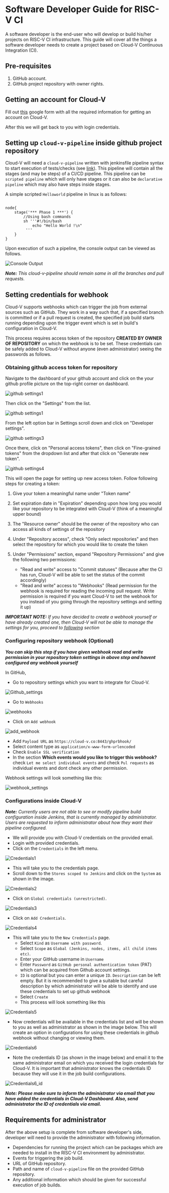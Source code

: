 # Software Developer Guide for RISC-V CI

A software developer is the end-user who will develop or build his/her projects on RISC-V CI infrastructure. This guide will cover all the things a software developer needs to create a project based on Cloud-V Continuous Integration (CI).  

## Pre-requisites

1. GitHub account.
2. GitHub project repository with owner rights.

## Getting an account for Cloud-V

Fill out [this](https://docs.google.com/forms/d/e/1FAIpQLSdr8qRF3blH0Jv0dfWhasu6t0IwC0h2II8q2U6keM3vhKoYlQ/viewform?usp=sf_link) google form with all the required information for getting an account on Cloud-V.

After this we will get back to you with login credentials.

## Setting up `cloud-v-pipeline` inside github project repository

Cloud-V will need a `cloud-v-pipeline` written with jenkinsfile pipeline syntax to start execution of tests/checks (see [link](https://www.jenkins.io/doc/book/pipeline/syntax/)). This pipeline will contain all the stages (and may be steps) of a CI/CD pipeline. This pipeline can be `scripted pipeline` which will only have stages or it can also be `declarative pipeline` which may also have steps inside stages.  

A simple scripted `Helloworld` pipeline in linux is as follows:

```shell

node{
    stage('*** Phase 1 ***') {
        //Using bash commands
        sh '''#!/bin/bash
            echo "Hello World !\n"
         '''
    }
}
```  

Upon execution of such a pipeline, the console output can be viewed as follows.  

![Console Output](<../doc_images/Console output for Hello World.png>)

_**Note:** This cloud-v-pipeline should remain same in all the branches and pull requests._  

## Setting credentials for webhook

Cloud-V supports webhooks which can trigger the job from external sources such as GitHub. They work in a way such that, if a specified branch is committed or if a pull request is created, the specified job build starts running depending upon the trigger event which is set in build's configuration in Cloud-V.  

This process requires access token of the repository **CREATED BY OWNER OF REPOSITORY** on which the webhook is to be set. These credentials can be safely added to Cloud-V without anyone (even administrator) seeing the passwords as follows.

### Obtaining github access token for repository

Navigate to the dashboard of your github account and click on the your github profile picture on the top-right corner on dashboard.

![github settings1](../doc_images/github_repo_token1.png)

Then click on the "Settings" from the list.

![github settings1](../doc_images/github_repo_token2.png)

From the left option bar in Settings scroll down and click on "Developer settings".

![github settings3](../doc_images/github_repo_token3.png)

Once there, click on "Personal access tokens", then click on "Fine-grained tokens" from the dropdown list and after that click on "Generate new token".

![github settings4](../doc_images/github_repo_token4.png)

This will open the page for setting up new access token. Follow following steps for creating a token:  

1. Give your token a meaningful name under "Token name"
2. Set expiration date in "Expiration" depending upon how long you would like your repository to be integrated with Cloud-V (think of a meaningful upper bound)
3. The "Resource owner" should be the owner of the repository who can access all kinds of settings of the repository
4. Under "Repository access", check "Only select repositories" and then select the repository for which you would like to create the token
5. Under "Permissions" section, expand "Repository Permissions" and give the following two permissions:

     - "Read and write" access to "Commit statuses" (Because after the CI has run, Cloud-V will be able to set the status of the commit accordingly)
     - "Read and write" access to "Webhooks" (Read permission for the webhook is required for reading the incoming pull request. Write permission is required if you want Cloud-V to set the webhook for you instead of you going through the repository settings and setting it up)

***IMPORTANT NOTE:** If you have decided to create a webhook yourself or have already created one, then Cloud-V will not be able to manage the settings for you, proceed to [following](#configuring-repository-webhook-optional) section*

### Configuring repository webhook (Optional)

***You can skip this step if you have given webhook read and write permission in your repository token settings in above step and havent configured any webhook yourself***

In GitHub,

- Go to repository settings which you want to integrate for Cloud-V.  

![Github_settings](../doc_images/repo_settings.png)

- Go to `Webhooks`  

![webhooks](../doc_images/webhooks.png)  

- Click on `Add webhook`  

![add_webhook](../doc_images/newwebhook.png)

- Add `Payload URL` as `https://cloud-v.co:8443/ghprbhook/`  
- Select content type as `application/x-www-form-urlencoded`
- Check `Enable SSL verification`  
- In the section **Which events would you like to trigger this webhook?** check `Let me select individual events` and check `Pul requests` as individual events and dont check any other permission.

Webhook settings will look something like this:

![webhook_settings](<../doc_images/webhook-settings1.png>)  

### Configurations inside Cloud-V

_**Note:** Currently users are not able to see or modify pipeline build configuration inside Jenkins, that is currently managed by administrator. Users are requested to inform administrator about how they want their pipeline configured._

- We will provide you with Cloud-V credentials on the provided email.
- Login with provided credentials.
- Click on the `Credentials` in the left menu.  

![Credentials1](../doc_images/Credentials1.png.png)

- This will take you to the credentials page.
- Scroll down to the `Stores scoped to Jenkins` and click on the `System` as shown in the image.  

![Credentials2](../doc_images/Credentials2.png)  

- Click on `Global credentials (unrestricted)`.  

![Credentials3](../doc_images/Credentials3.png)

- Click on `Add Credentials`.  

![Credentials4](../doc_images/Credentials4.png)

- This will take you to the `New Credentials` page.
  - Select `Kind` as `Username with password`.
  - Select `Scope` as `Global (Jenkins, nodes, items, all child items etc)`.
  - Enter your GitHub username in `Username`
  - Enter `Password` as `GitHub personal authentication token` (PAT) which can be acquired from Github account settings.  
  - `ID` is optional but you can enter a unique `ID`. `Description` can be left empty. But it is recommended to give a suitable but careful description by which administrator will be able to identify and use these credentials to set up github webhook
  - Select `Create`
  - This process will look something like this

![Credentials5](../doc_images/Credentials5.png)  

- Now credentials will be available in the credentials list and will be shown to you as well as administrator as shown in the image below. This will create an option in configurations for using these credentials in github webhook without changing or viewing them.  

![Credentials6](../doc_images/Credentials6.png)  

- Note the credentials ID (as shown in the image below) and email it to the same administrator email on which you received the login credentials for Cloud-V. It is important that administrator knows the credentials ID because they will use it in the job build configurations.  

![Credentials6_id](../doc_images/Credentials6_id.png)  

_**Note: Please make sure to inform the administrator via email that you have added the credentials in Cloud-V Dashboard. Also, send administrator the ID of credentials via email.**_

## Requirements for administrator

After the above setup is complete from software developer's side, developer will need to provide the administrator with following information.  

- Dependencies for running the project which can be packages which are needed to install in the RISC-V CI environment by administrator.
- Events for triggering the job build.
- URL of GitHub repository.
- Path and name of `cloud-v-pipeline` file on the provided GitHub repository.
- Any additional information which should be given for successful execution of job builds.
